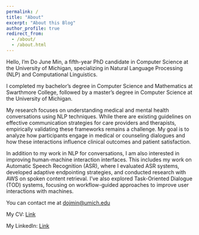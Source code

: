 ```yaml
---
permalink: /
title: "About"
excerpt: "About this Blog"
author_profile: true
redirect_from: 
  - /about/
  - /about.html
---
```



Hello, I’m Do June Min, a fifth-year PhD candidate in Computer Science at the University of Michigan, specializing in Natural Language Processing (NLP) and Computational Linguistics.

I completed my bachelor’s degree in Computer Science and Mathematics at Swarthmore College, followed by a master’s degree in Computer Science at the University of Michigan.

My research focuses on understanding medical and mental health conversations using NLP techniques. While there are existing guidelines on effective communication strategies for care providers and therapists, empirically validating these frameworks remains a challenge. My goal is to analyze how participants engage in medical or counseling dialogues and how these interactions influence clinical outcomes and patient satisfaction.

In addition to my work in NLP for conversations, I am also interested in improving human-machine interaction interfaces. This includes my work on Automatic Speech Recognition (ASR), where I evaluated ASR systems, developed adaptive endpointing strategies, and conducted research with AWS on spoken content retrieval. I’ve also explored Task-Oriented Dialogue (TOD) systems, focusing on workflow-guided approaches to improve user interactions with machines.

You can contact me at [dojmin@umich.edu](dojmin@umich.edu)

My CV: [Link](https://mindojune.github.io/files/cv.pdf)

My LinkedIn: [Link](https://www.linkedin.com/in/do-june-min-a11033190/)
